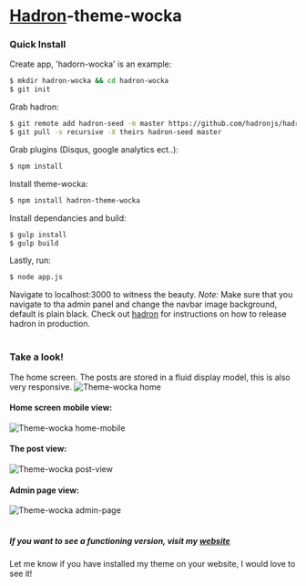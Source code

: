 [Hadron](https://github.com/hadronjs/hadron)-theme-wocka
==================

### Quick Install
Create app, 'hadorn-wocka' is an example:
```bash
$ mkdir hadron-wocka && cd hadron-wocka
$ git init
```
Grab hadron:
```bash
$ git remote add hadron-seed -m master https://github.com/hadronjs/hadron-seed.git
$ git pull -s recursive -X theirs hadron-seed master
```
Grab plugins (Disqus, google analytics ect..):
```bash
$ npm install
```
Install theme-wocka:
```bash
$ npm install hadron-theme-wocka
```
Install dependancies and build:
```bash
$ gulp install
$ gulp build
```
Lastly, run:
```bash
$ node app.js
```
Navigate to localhost:3000 to witness the beauty. *Note:* Make sure that you navigate to tha admin panel and change the navbar image background, default is plain black.
Check out [hadron](https://github.com/hadronjs/hadron-openshift-seed) for instructions on how to release hadron in production.
<br/>
<br/>
### Take a look!
The home screen. The posts are stored in a fluid display model, this is also very responsive.
![Theme-wocka home](http://i1379.photobucket.com/albums/ah156/jacobplaster1995/14540561639_3993620148_b_zps13ab7cc0.jpg)
<br/>
#### Home screen mobile view:
![Theme-wocka home-mobile](http://i1379.photobucket.com/albums/ah156/jacobplaster1995/14724018191_dc6314be91_b_zpsf619a110.jpg)
<br/>
#### The post view:
![Theme-wocka post-view](http://i1379.photobucket.com/albums/ah156/jacobplaster1995/14726901602_519b68c4c4_b_zps7128ac03.jpg)
<br/>
#### Admin page view:
![Theme-wocka admin-page](http://i1379.photobucket.com/albums/ah156/jacobplaster1995/14726902502_b3747dfa97_b1_zpsbf11f668.jpg)
<br/>
<br/>
##### If you want to see a functioning version, visit my [website](http://www.jacobplaster.net)
Let me know if you have installed my theme on your website, I would love to see it!
